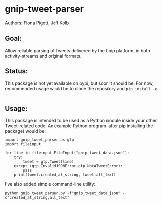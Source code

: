 # gnip-tweet-parser
Authors: Fiona Pigott, Jeff Kolb

## Goal:
Allow reliable parsing of Tweets delivered by the Gnip platform, in both activity-streams and original formats. 

## Status:
This package is not yet available on pypi, but soon it should be. For now, recommended usage would be to clone the repository and `pip install -e .`

## Usage:
This package is intended to be used as a Python module inside your other Tweet-related code. An example Python program (after pip installing the package) would be:

```
import gnip_tweet_parser as gtp
import fileinput

for line in fileinput.FileInput("gnip_tweet_data.json"):
    try:
        tweet = gtp.Tweet(line)
    except (gtp.InvalidJSONError,gtp.NotATweetError):
        pass
    print(tweet.created_at_string, tweet.all_text)
```

I've also added simple command-line utility:

```
python gnip_tweet_parser.py -f"gnip_tweet_data.json" -c"created_at_string,all_text"
```
